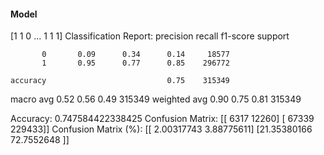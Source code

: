 #### Model
[1 1 0 ... 1 1 1]
Classification Report:
              precision    recall  f1-score   support

           0       0.09      0.34      0.14     18577
           1       0.95      0.77      0.85    296772

    accuracy                           0.75    315349
   macro avg       0.52      0.56      0.49    315349
weighted avg       0.90      0.75      0.81    315349

Accuracy: 0.747584422338425
Confusion Matrix:
[[  6317  12260]
 [ 67339 229433]]
Confusion Matrix (%):
[[ 2.00317743  3.88775611]
 [21.35380166 72.7552648 ]]
